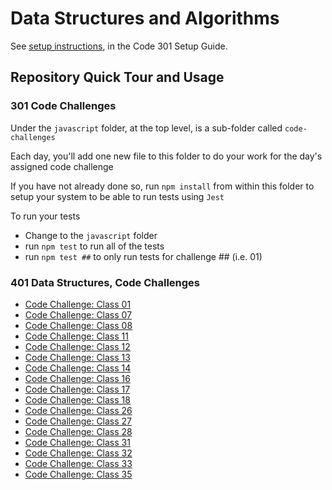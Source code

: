 # Data Structures and Algorithms

See [setup instructions](https://codefellows.github.io/setup-guide/code-301/3-code-challenges), in the Code 301 Setup Guide.

## Repository Quick Tour and Usage

### 301 Code Challenges

Under the `javascript` folder, at the top level, is a sub-folder called `code-challenges`

Each day, you'll add one new file to this folder to do your work for the day's assigned code challenge

If you have not already done so, run `npm install` from within this folder to setup your system to be able to run tests using `Jest`

To run your tests

- Change to the `javascript` folder
- run `npm test` to run all of the tests
- run `npm test ##` to only run tests for challenge ## (i.e. 01)

### 401 Data Structures, Code Challenges

- [Code Challenge: Class 01](./python/docs/array_reverse/README.md)
- [Code Challenge: Class 07](./python/docs/linked_list_kth/README.md)
- [Code Challenge: Class 08](./python/docs/linked_list_zip/README.md)
- [Code Challenge: Class 11](./python/docs/stack_queue_pseudo/README.md)
- [Code Challenge: Class 12](./python/docs/stack_queue_animal_shelter/README.md)
- [Code Challenge: Class 13](./python/docs/stack_queue_brackets/README.md)
- [Code Challenge: Class 14](./python/docs/trees/README.md)
- [Code Challenge: Class 16](./python/docs/tree_max/README.md)
- [Code Challenge: Class 17](./python/docs/tree_breadth_first/README.md)
- [Code Challenge: Class 18](./python/docs/tree_fizz_buzz/README.md)
- [Code Challenge: Class 26](sorting/insertion/README.md)
- [Code Challenge: Class 27](sorting/merge/README.md)
- [Code Challenge: Class 28](sorting/movie_sort/README.md)
- [Code Challenge: Class 31](./python/docs/hashtable_repeated_word/README.md)
- [Code Challenge: Class 32](./python/docs/tree_intersection/README.md)
- [Code Challenge: Class 33](./python/docs/hashtable_left_join/README.md)
- [Code Challenge: Class 35](./python/docs/graph/README.md)
